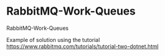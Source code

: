 # RabbitMQ-Work-Queues
RabbitMQ-Work-Queues

Example of solution using the tutorial
https://www.rabbitmq.com/tutorials/tutorial-two-dotnet.html
